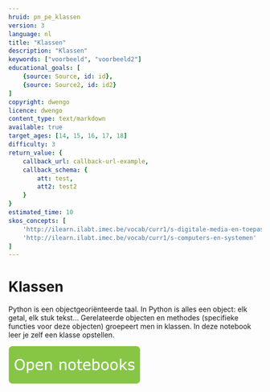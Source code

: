 ```yaml
---
hruid: pn_pe_klassen
version: 3
language: nl
title: "Klassen"
description: "Klassen"
keywords: ["voorbeeld", "voorbeeld2"]
educational_goals: [
    {source: Source, id: id}, 
    {source: Source2, id: id2}
]
copyright: dwengo
licence: dwengo
content_type: text/markdown
available: true
target_ages: [14, 15, 16, 17, 18]
difficulty: 3
return_value: {
    callback_url: callback-url-example,
    callback_schema: {
        att: test,
        att2: test2
    }
}
estimated_time: 10
skos_concepts: [
    'http://ilearn.ilabt.imec.be/vocab/curr1/s-digitale-media-en-toepassingen', 
    'http://ilearn.ilabt.imec.be/vocab/curr1/s-computers-en-systemen'
]
---
```

# Klassen
Python is een objectgeoriënteerde taal. In Python is alles een object: elk getal, elk stuk tekst... Gerelateerde objecten en methodes (specifieke functies voor deze objecten) groepeert men in klassen. In deze notebook leer je zelf een klasse opstellen. 

[![](embed/Knop.png "Knop")](https://kiks.ilabt.imec.be/hub/tmplogin?id=1050 "Notebooks Functie")
